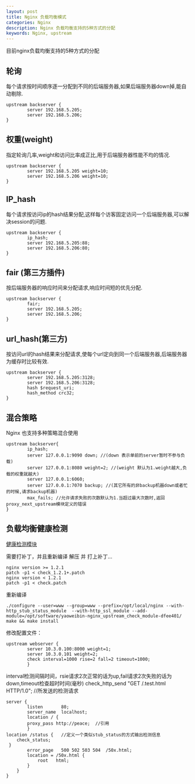 ```yaml
---
layout: post
title: Nginx 负载均衡模式
categories: Nginx
description: Nginx 负载均衡支持的5种方式的分配
keywords: Nginx, upstream
---
```


目前nginx负载均衡支持的5种方式的分配


## 轮询

每个请求按时间顺序逐一分配到不同的后端服务器,如果后端服务器down掉,能自动剔除.

```
upstream backserver {
        server 192.168.5.205;
        server 192.168.5.206;
}
```
 

## 权重(weight)

指定轮询几率,weight和访问比率成正比,用于后端服务器性能不均的情况.

```
upstream backserver {
        server 192.168.5.205 weight=10;
        server 192.168.5.206 weight=10;
}
```
 
## IP_hash

每个请求按访问ip的hash结果分配,这样每个访客固定访问一个后端服务器,可以解决session的问题.

```
upstream backserver {
        ip_hash;
        server 192.168.5.205:88;
        server 192.168.5.206:80;
}
```
 

## fair (第三方插件)

按后端服务器的响应时间来分配请求,响应时间短的优先分配.

```
upstream backserver {
        fair;
        server 192.168.5.205;
        server 192.168.5.206;
}
```
 

## url_hash(第三方)

按访问url的hash结果来分配请求,使每个url定向到同一个后端服务器,后端服务器为缓存时比较有效.

```
upstream backserver {
        server 192.168.5.205:3128;
        server 192.168.5.206:3128;
        hash $request_uri;
        hash_method crc32;
}
```
 


## 混合策略
Nginx 也支持多种策略混合使用

```
upstream backserver{
        ip_hash;
        server 127.0.0.1:9090 down; //(down 表示单前的server暂时不参与负载)
        server 127.0.0.1:8080 weight=2; //(weight 默认为1.weight越大,负载的权重就越大)
        server 127.0.0.1:6060;
        server 127.0.0.1:7070 backup; //(其它所有的非backup机器down或者忙的时候,请求backup机器)
        max_fails; //允许请求失败的次数默认为1.当超过最大次数时,返回proxy_next_upstream模块定义的错误
}
```

 
## 负载均衡健康检测

[健康检测模块][1]

需要打补丁，并且重新编译
解压 并 打上补丁...

```
nginx version >= 1.2.1
patch -p1 < check_1.2.1+.patch
nginx version < 1.2.1
patch -p1 < check.patch 
```

重新编译

```
./configure --user=www --group=www --prefix=/opt/local/nginx --with-http_stub_status_module  --with-http_ssl_module --add-module=/opt/software/yaoweibin-nginx_upstream_check_module-dfee401/
make && make install
```
 

修改配置文件：

```
upstream webserver {
        server 10.3.0.100:8000 weight=1;
        server 10.3.0.101 weight=2;
        check interval=1000 rise=2 fall=2 timeout=1000; 
        }
```

interval检测间隔时间，rsie请求2次正常的话为up,fail请求2次失败的话为down,timeout检查超时时间(毫秒)
check_http_send "GET /.test.html HTTP/1.0";  //所发送的检测请求 


``` 
server {  
        listen       80;  
        server_name  localhost;  
        location / {  
        proxy_pass http://peace;  //引用  
        }     
location /status {   //定义一个类似stub_status的方式输出检测信息  
    check_status;  
 }  
        error_page   500 502 503 504  /50x.html;  
        location = /50x.html {  
            root   html;  
        }  
    }  
} 
```

  [1]: https://github.com/yaoweibin/nginx_upstream_check_module/ "模块下载"
  